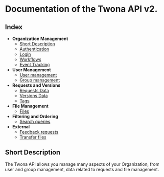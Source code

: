 # Documentation of the Twona API v2.

## Index

- **Organization Management**
    - [Short Description](#short-description)
    - [Authentication](authentication/README.md#authentication)
    - [Login](login/README.md#auto-key-for-login)
    - [Workflows](workflows/README.md#working-with-users)
    - [Event Tracking](events/README.md#event-tracking)
- **User Management**
    - [User management](users/README.md#working-with-users)
    - [Group management](groups/README.md#working-with-groups)
- **Requests and Versions**
    - [Requests Data](requests/README.md#working-with-requests)
    - [Versions Data](versions/README.md#working-with-versions)
    - [Tags](tags/README.md#working-with-tags)
- **File Management**
    - [Files](files/README.md#working-with-files)
- **Filtering and Ordering**
    - [Search queries](search/README.md#search-and-sort-queries)
- **External**
    - [Feedback requests](external/feedbacks.md)
    - [Transfer files](external/transfer.md)



## Short Description

The Twona API allows you manage many aspects of your Organization, from user and group management, data related to requests and file management.
